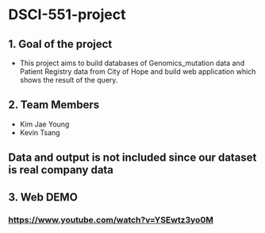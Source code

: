 # DSCI-551-project

## 1. Goal of the project

 * This project aims to build databases of Genomics_mutation data and Patient Registry data from City of Hope and build web application which shows the result of the query.
 



## 2. Team Members
* Kim Jae Young
* Kevin Tsang

## Data and output is not included since our dataset is real company data

## 3. Web DEMO

### https://www.youtube.com/watch?v=YSEwtz3yo0M
